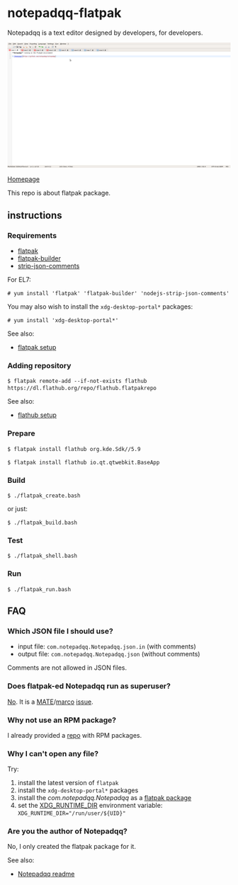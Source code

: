 # notepadqq-flatpak

Notepadqq is a text editor designed by developers, for developers.

![notepadqq-flatpak screenshot](notepadqq-flatpak.png)

[Homepage](https://github.com/notepadqq/notepadqq)

This repo is about flatpak package.

## instructions

### Requirements

* [flatpak](https://github.com/flatpak/flatpak)
* [flatpak-builder](https://github.com/flatpak/flatpak-builder)
* [strip-json-comments](https://github.com/sindresorhus/strip-json-comments)

For EL7:

```
# yum install 'flatpak' 'flatpak-builder' 'nodejs-strip-json-comments'
```

You may also wish to install the `xdg-desktop-portal*` packages:

```
# yum install 'xdg-desktop-portal*'
```

See also:

* [flatpak setup](https://flatpak.org/setup)

### Adding repository

```
$ flatpak remote-add --if-not-exists flathub https://dl.flathub.org/repo/flathub.flatpakrepo
```

See also:

* [flathub setup](http://docs.flatpak.org/en/latest/using-flatpak.html#add-a-remote)

### Prepare

```
$ flatpak install flathub org.kde.Sdk//5.9
```

```
$ flatpak install flathub io.qt.qtwebkit.BaseApp
```

### Build

```
$ ./flatpak_create.bash
```

or just:

```
$ ./flatpak_build.bash
```

### Test

```
$ ./flatpak_shell.bash
```

### Run

```
$ ./flatpak_run.bash
```

## FAQ

### Which JSON file I should use?

* input file: `com.notepadqq.Notepadqq.json.in` (with comments)
* output file: `com.notepadqq.Notepadqq.json` (without comments)

Comments are not allowed in JSON files.

### Does flatpak-ed Notepadqq run as superuser?

[No](https://github.com/flatpak/flatpak/issues/1557). It is a [MATE](https://github.com/mate-desktop)/[marco](https://github.com/mate-desktop/marco) [issue](https://github.com/mate-desktop/marco/issues/301).

### Why not use an RPM package?

I already provided a [repo](https://copr.fedorainfracloud.org/coprs/scx/notepadqq/) with RPM packages.

### Why I can't open any file?

Try:

1. install the latest version of `flatpak`
2. install the `xdg-desktop-portal*` packages
3. install the *com.notepadqq.Notepadqq* as a [flatpak package](http://docs.flatpak.org/en/latest/first-build.html#install-the-app)
4. set the [XDG_RUNTIME_DIR](https://github.com/flatpak/flatpak/issues/534#issuecomment-378824515) environment variable: `XDG_RUNTIME_DIR="/run/user/${UID}"`

### Are you the author of Notepadqq?

No, I only created the flatpak package for it.

See also:

* [Notepadqq readme](https://github.com/notepadqq/notepadqq/blob/master/README.md)

